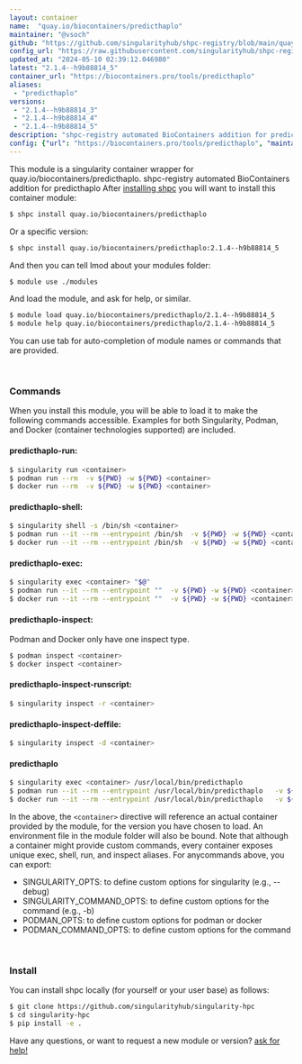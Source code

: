 ```yaml
---
layout: container
name:  "quay.io/biocontainers/predicthaplo"
maintainer: "@vsoch"
github: "https://github.com/singularityhub/shpc-registry/blob/main/quay.io/biocontainers/predicthaplo/container.yaml"
config_url: "https://raw.githubusercontent.com/singularityhub/shpc-registry/main/quay.io/biocontainers/predicthaplo/container.yaml"
updated_at: "2024-05-10 02:39:12.046980"
latest: "2.1.4--h9b88814_5"
container_url: "https://biocontainers.pro/tools/predicthaplo"
aliases:
 - "predicthaplo"
versions:
 - "2.1.4--h9b88814_3"
 - "2.1.4--h9b88814_4"
 - "2.1.4--h9b88814_5"
description: "shpc-registry automated BioContainers addition for predicthaplo"
config: {"url": "https://biocontainers.pro/tools/predicthaplo", "maintainer": "@vsoch", "description": "shpc-registry automated BioContainers addition for predicthaplo", "latest": {"2.1.4--h9b88814_5": "sha256:5a9889594b9274038d5cc759389aa77eeb18ee8ff9d0f9277b71cfd4ee7abb9f"}, "tags": {"2.1.4--h9b88814_3": "sha256:89587c8e93a7f2c0035787d80ae508f83c8b77215a1f34f515502a038a69e8e7", "2.1.4--h9b88814_4": "sha256:8790ff4b7a48bb6ec9400abef6fee0ad686b9c1223ffbcfa308050d42bc2b20d", "2.1.4--h9b88814_5": "sha256:5a9889594b9274038d5cc759389aa77eeb18ee8ff9d0f9277b71cfd4ee7abb9f"}, "docker": "quay.io/biocontainers/predicthaplo", "aliases": {"predicthaplo": "/usr/local/bin/predicthaplo"}}
---
```


This module is a singularity container wrapper for quay.io/biocontainers/predicthaplo.
shpc-registry automated BioContainers addition for predicthaplo
After [installing shpc](#install) you will want to install this container module:


```bash
$ shpc install quay.io/biocontainers/predicthaplo
```

Or a specific version:

```bash
$ shpc install quay.io/biocontainers/predicthaplo:2.1.4--h9b88814_5
```

And then you can tell lmod about your modules folder:

```bash
$ module use ./modules
```

And load the module, and ask for help, or similar.

```bash
$ module load quay.io/biocontainers/predicthaplo/2.1.4--h9b88814_5
$ module help quay.io/biocontainers/predicthaplo/2.1.4--h9b88814_5
```

You can use tab for auto-completion of module names or commands that are provided.

<br>

### Commands

When you install this module, you will be able to load it to make the following commands accessible.
Examples for both Singularity, Podman, and Docker (container technologies supported) are included.

#### predicthaplo-run:

```bash
$ singularity run <container>
$ podman run --rm  -v ${PWD} -w ${PWD} <container>
$ docker run --rm  -v ${PWD} -w ${PWD} <container>
```

#### predicthaplo-shell:

```bash
$ singularity shell -s /bin/sh <container>
$ podman run --it --rm --entrypoint /bin/sh  -v ${PWD} -w ${PWD} <container>
$ docker run --it --rm --entrypoint /bin/sh  -v ${PWD} -w ${PWD} <container>
```

#### predicthaplo-exec:

```bash
$ singularity exec <container> "$@"
$ podman run --it --rm --entrypoint ""  -v ${PWD} -w ${PWD} <container> "$@"
$ docker run --it --rm --entrypoint ""  -v ${PWD} -w ${PWD} <container> "$@"
```

#### predicthaplo-inspect:

Podman and Docker only have one inspect type.

```bash
$ podman inspect <container>
$ docker inspect <container>
```

#### predicthaplo-inspect-runscript:

```bash
$ singularity inspect -r <container>
```

#### predicthaplo-inspect-deffile:

```bash
$ singularity inspect -d <container>
```


#### predicthaplo

```bash
$ singularity exec <container> /usr/local/bin/predicthaplo
$ podman run --it --rm --entrypoint /usr/local/bin/predicthaplo   -v ${PWD} -w ${PWD} <container> -c " $@"
$ docker run --it --rm --entrypoint /usr/local/bin/predicthaplo   -v ${PWD} -w ${PWD} <container> -c " $@"
```



In the above, the `<container>` directive will reference an actual container provided
by the module, for the version you have chosen to load. An environment file in the
module folder will also be bound. Note that although a container
might provide custom commands, every container exposes unique exec, shell, run, and
inspect aliases. For anycommands above, you can export:

 - SINGULARITY_OPTS: to define custom options for singularity (e.g., --debug)
 - SINGULARITY_COMMAND_OPTS: to define custom options for the command (e.g., -b)
 - PODMAN_OPTS: to define custom options for podman or docker
 - PODMAN_COMMAND_OPTS: to define custom options for the command

<br>

### Install

You can install shpc locally (for yourself or your user base) as follows:

```bash
$ git clone https://github.com/singularityhub/singularity-hpc
$ cd singularity-hpc
$ pip install -e .
```

Have any questions, or want to request a new module or version? [ask for help!](https://github.com/singularityhub/singularity-hpc/issues)